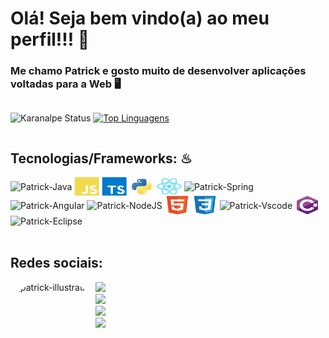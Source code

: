 # Olá! Seja bem vindo(a) ao meu perfil!!! 🤞
### Me chamo Patrick e gosto muito de desenvolver aplicações voltadas para a Web :desktop_computer:
 

<div style="display: inline-block">
 
![Karanalpe Status](https://github-readme-stats.vercel.app/api?username=marcospatrickexe&show_icons=true&theme=gotham)
[![Top Linguagens](https://github-readme-stats.vercel.app/api/top-langs/?username=marcospatrickexe&theme=gotham&layout=compact)](https://github.com/anuraghazra/github-readme-stats)
 
</div>


## Tecnologias/Frameworks: ♨ 
<div style="display: inline_block">
    <img align="center" alt="Patrick-Java" height="30" width="40" src="https://www.svgrepo.com/show/184143/java.svg">
    <img align="center" alt="Patrick-Js" height="30" width="40" src="https://raw.githubusercontent.com/devicons/devicon/master/icons/javascript/javascript-plain.svg">
    <img align="center" alt="Patrick-Ts" height="30" width="40" src="https://raw.githubusercontent.com/devicons/devicon/master/icons/typescript/typescript-plain.svg">
    <img align="center" alt="Patrick-Python" height="30" width="40" src="https://raw.githubusercontent.com/devicons/devicon/master/icons/python/python-original.svg">
    <img align="center" alt="Patrick-React" height="30" width="40" src="https://raw.githubusercontent.com/devicons/devicon/master/icons/react/react-original.svg">
    <img align="center" alt="Patrick-Spring" height="30" width="40" src="https://www.svgrepo.com/show/376350/spring.svg">
    <img align="center" alt="Patrick-Angular" height="30" width="40" src="https://www.svgrepo.com/show/353396/angular-icon.svg">
    <img align="center" alt="Patrick-NodeJS" height="30" width="40" src="https://www.svgrepo.com/show/303266/nodejs-icon-logo.svg">
    <img align="center" alt="Patrick-HTML" height="30" width="40" src="https://raw.githubusercontent.com/devicons/devicon/master/icons/html5/html5-original.svg">
    <img align="center" alt="Patrick-CSS" height="30" width="40" src="https://raw.githubusercontent.com/devicons/devicon/master/icons/css3/css3-original.svg">
    <img align="center" alt="Patrick-Vscode" height="30" width="40" src="https://www.svgrepo.com/show/374171/vscode.svg">
    <img align="center" alt="Patrick-Csharp" height="30" width="40" src="https://raw.githubusercontent.com/devicons/devicon/master/icons/csharp/csharp-original.svg">
    <img align="center" alt="Patrick-Eclipse" height="30" width="40" src="https://www.svgrepo.com/show/353685/eclipse-icon.svg">
</div>

<Br /> 
  
 ## Redes sociais:
 <div>   
  <img align="left" alt="patrick-illustration" height="150" style="border-radius:50px;" src="https://i.imgur.com/ITtUg2m.jpeg">

  <div style="margin-left: 30px;">
   <a href="https://www.linkedin.com/in/marcos-patrick-58598b14a/" target="_blank">
       <img src="https://img.shields.io/badge/-LinkedIn-%230077B5?style=for-the-badge&logo=linkedin&logoColor=white" target="_blank">
   </a> <Br />

   <a href="https://www.instagram.com/patrick_saraiva/" target="_blank">
       <img src="https://img.shields.io/badge/-Instagram-%23E4405F?style=for-the-badge&logo=instagram&logoColor=white" target="_blank">
   </a> <Br />

   <a href = "mailto:marcospatrick039474@gmail.com" >
      <img src="https://img.shields.io/badge/Gmail-D14836?style=for-the-badge&logo=gmail&logoColor=white" target="_blank">
   </a> <Br />
   
   <a href="https://www.facebook.com/patrick.devv">
       <img src="https://img.shields.io/badge/Facebook-1877F2?style=for-the-badge&logo=facebook&logoColor=white" target="_blank">
   </a>
  </div>
 </div>
  
  











<!--
**MarcosPatrickExe/MarcosPatrickExe** is a ✨ _special_ ✨ repository because its `README.md` (this file) appears on your GitHub profile.

Here are some ideas to get you started:

- 🔭 I’m currently working on ...
- 🌱 I’m currently learning ...
- 👯 I’m looking to collaborate on ...
- 🤔 I’m looking for help with ...
- 💬 Ask me about ...
- 📫 How to reach me: ...
- 😄 Pronouns: ...
- ⚡ Fun fact: ...
-->
